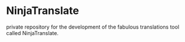 # NinjaTranslate
private repository for the development of the fabulous translations tool called NinjaTranslate.
